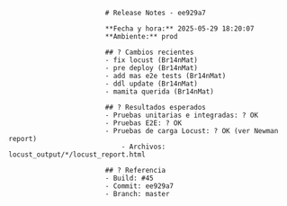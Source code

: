 
                            # Release Notes - ee929a7

                            **Fecha y hora:** 2025-05-29 18:20:07  
                            **Ambiente:** prod  

                            ## ? Cambios recientes
                            - fix locust (Br14nMat)
                            - pre deploy (Br14nMat)
                            - add mas e2e tests (Br14nMat)
                            - ddl update (Br14nMat)
                            - mamita querida (Br14nMat)

                            ## ? Resultados esperados
                            - Pruebas unitarias e integradas: ? OK
                            - Pruebas E2E: ? OK 
                            - Pruebas de carga Locust: ? OK (ver Newman report) 
                                - Archivos: locust_output/*/locust_report.html

                            ## ? Referencia
                            - Build: #45
                            - Commit: ee929a7
                            - Branch: master
                            